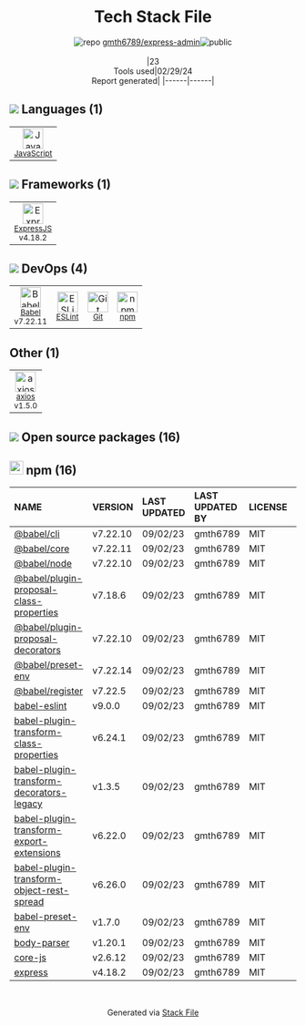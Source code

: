 <!--
&lt;--- Readme.md Snippet without images Start ---&gt;
## Tech Stack
gmth6789/express-admin is built on the following main stack:

- [JavaScript](https://developer.mozilla.org/en-US/docs/Web/JavaScript) – Languages
- [ExpressJS](http://expressjs.com/) – Microframeworks (Backend)
- [Babel](http://babeljs.io/) – JavaScript Compilers
- [ESLint](http://eslint.org/) – Code Review
- [axios](https://github.com/mzabriskie/axios) – Javascript Utilities & Libraries

Full tech stack [here](/techstack.md)

&lt;--- Readme.md Snippet without images End ---&gt;

&lt;--- Readme.md Snippet with images Start ---&gt;
## Tech Stack
gmth6789/express-admin is built on the following main stack:

- <img width='25' height='25' src='https://img.stackshare.io/service/1209/javascript.jpeg' alt='JavaScript'/> [JavaScript](https://developer.mozilla.org/en-US/docs/Web/JavaScript) – Languages
- <img width='25' height='25' src='https://img.stackshare.io/service/1163/hashtag.png' alt='ExpressJS'/> [ExpressJS](http://expressjs.com/) – Microframeworks (Backend)
- <img width='25' height='25' src='https://img.stackshare.io/service/2739/-1wfGjNw.png' alt='Babel'/> [Babel](http://babeljs.io/) – JavaScript Compilers
- <img width='25' height='25' src='https://img.stackshare.io/service/3337/Q4L7Jncy.jpg' alt='ESLint'/> [ESLint](http://eslint.org/) – Code Review
- <img width='25' height='25' src='https://img.stackshare.io/no-img-open-source.png' alt='axios'/> [axios](https://github.com/mzabriskie/axios) – Javascript Utilities & Libraries

Full tech stack [here](/techstack.md)

&lt;--- Readme.md Snippet with images End ---&gt;
-->
<div align="center">

# Tech Stack File
![](https://img.stackshare.io/repo.svg "repo") [gmth6789/express-admin](https://github.com/gmth6789/express-admin)![](https://img.stackshare.io/public_badge.svg "public")
<br/><br/>
|23<br/>Tools used|02/29/24 <br/>Report generated|
|------|------|
</div>

## <img src='https://img.stackshare.io/languages.svg'/> Languages (1)
<table><tr>
  <td align='center'>
  <img width='36' height='36' src='https://img.stackshare.io/service/1209/javascript.jpeg' alt='JavaScript'>
  <br>
  <sub><a href="https://developer.mozilla.org/en-US/docs/Web/JavaScript">JavaScript</a></sub>
  <br>
  <sub></sub>
</td>

</tr>
</table>

## <img src='https://img.stackshare.io/frameworks.svg'/> Frameworks (1)
<table><tr>
  <td align='center'>
  <img width='36' height='36' src='https://img.stackshare.io/service/1163/hashtag.png' alt='ExpressJS'>
  <br>
  <sub><a href="http://expressjs.com/">ExpressJS</a></sub>
  <br>
  <sub>v4.18.2</sub>
</td>

</tr>
</table>

## <img src='https://img.stackshare.io/devops.svg'/> DevOps (4)
<table><tr>
  <td align='center'>
  <img width='36' height='36' src='https://img.stackshare.io/service/2739/-1wfGjNw.png' alt='Babel'>
  <br>
  <sub><a href="http://babeljs.io/">Babel</a></sub>
  <br>
  <sub>v7.22.11</sub>
</td>

<td align='center'>
  <img width='36' height='36' src='https://img.stackshare.io/service/3337/Q4L7Jncy.jpg' alt='ESLint'>
  <br>
  <sub><a href="http://eslint.org/">ESLint</a></sub>
  <br>
  <sub></sub>
</td>

<td align='center'>
  <img width='36' height='36' src='https://img.stackshare.io/service/1046/git.png' alt='Git'>
  <br>
  <sub><a href="http://git-scm.com/">Git</a></sub>
  <br>
  <sub></sub>
</td>

<td align='center'>
  <img width='36' height='36' src='https://img.stackshare.io/service/1120/lejvzrnlpb308aftn31u.png' alt='npm'>
  <br>
  <sub><a href="https://www.npmjs.com/">npm</a></sub>
  <br>
  <sub></sub>
</td>

</tr>
</table>

## Other (1)
<table><tr>
  <td align='center'>
  <img width='36' height='36' src='https://img.stackshare.io/no-img-open-source.png' alt='axios'>
  <br>
  <sub><a href="https://github.com/mzabriskie/axios">axios</a></sub>
  <br>
  <sub>v1.5.0</sub>
</td>

</tr>
</table>


## <img src='https://img.stackshare.io/group.svg' /> Open source packages (16)</h2>

## <img width='24' height='24' src='https://img.stackshare.io/service/1120/lejvzrnlpb308aftn31u.png'/> npm (16)

|NAME|VERSION|LAST UPDATED|LAST UPDATED BY|LICENSE|VULNERABILITIES|
|:------|:------|:------|:------|:------|:------|
|[@babel/cli](https://www.npmjs.com/@babel/cli)|v7.22.10|09/02/23|gmth6789 |MIT|N/A|
|[@babel/core](https://www.npmjs.com/@babel/core)|v7.22.11|09/02/23|gmth6789 |MIT|N/A|
|[@babel/node](https://www.npmjs.com/@babel/node)|v7.22.10|09/02/23|gmth6789 |MIT|N/A|
|[@babel/plugin-proposal-class-properties](https://www.npmjs.com/@babel/plugin-proposal-class-properties)|v7.18.6|09/02/23|gmth6789 |MIT|N/A|
|[@babel/plugin-proposal-decorators](https://www.npmjs.com/@babel/plugin-proposal-decorators)|v7.22.10|09/02/23|gmth6789 |MIT|N/A|
|[@babel/preset-env](https://www.npmjs.com/@babel/preset-env)|v7.22.14|09/02/23|gmth6789 |MIT|N/A|
|[@babel/register](https://www.npmjs.com/@babel/register)|v7.22.5|09/02/23|gmth6789 |MIT|N/A|
|[babel-eslint](https://www.npmjs.com/babel-eslint)|v9.0.0|09/02/23|gmth6789 |MIT|N/A|
|[babel-plugin-transform-class-properties](https://www.npmjs.com/babel-plugin-transform-class-properties)|v6.24.1|09/02/23|gmth6789 |MIT|N/A|
|[babel-plugin-transform-decorators-legacy](https://www.npmjs.com/babel-plugin-transform-decorators-legacy)|v1.3.5|09/02/23|gmth6789 |MIT|N/A|
|[babel-plugin-transform-export-extensions](https://www.npmjs.com/babel-plugin-transform-export-extensions)|v6.22.0|09/02/23|gmth6789 |MIT|N/A|
|[babel-plugin-transform-object-rest-spread](https://www.npmjs.com/babel-plugin-transform-object-rest-spread)|v6.26.0|09/02/23|gmth6789 |MIT|N/A|
|[babel-preset-env](https://www.npmjs.com/babel-preset-env)|v1.7.0|09/02/23|gmth6789 |MIT|N/A|
|[body-parser](https://www.npmjs.com/body-parser)|v1.20.1|09/02/23|gmth6789 |MIT|N/A|
|[core-js](https://www.npmjs.com/core-js)|v2.6.12|09/02/23|gmth6789 |MIT|N/A|
|[express](https://www.npmjs.com/express)|v4.18.2|09/02/23|gmth6789 |MIT|N/A|

<br/>
<div align='center'>

Generated via [Stack File](https://github.com/marketplace/stack-file)
